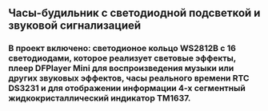 ## Часы-будильник с светодиодной подсветкой и звуковой сигнализацией

###   В проект включено: светодионое кольцо WS2812B с 16 светодиодами, которое реализует световые эффекты, плеер DFPlayer Mini для воспроизведения музыки или других звуковых эффектов, часы реального времени RTC DS3231 и для отображении информации 4-х сегментный жидкокристаллический индикатор TM1637.
